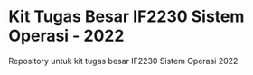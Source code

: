 # Kit Tugas Besar IF2230 Sistem Operasi - 2022
Repository untuk kit tugas besar IF2230 Sistem Operasi 2022
